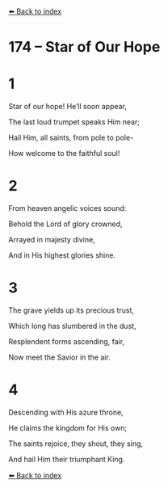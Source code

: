 [⬅️ Back to index](../README.md)

# 174 – Star of Our Hope





# 1

Star of our hope! He’ll soon appear,

The last loud trumpet speaks Him near;

Hail Him, all saints, from pole to pole-

How welcome to the faithful soul!



# 2

From heaven angelic voices sound:

Behold the Lord of glory crowned,

Arrayed in majesty divine,

And in His highest glories shine.



# 3

The grave yields up its precious trust,

Which long has slumbered in the dust,

Resplendent forms ascending, fair,

Now meet the Savior in the air.



# 4

Descending with His azure throne,

He claims the kingdom for His own;

The saints rejoice, they shout, they sing,

And hail Him their triumphant King.

[⬅️ Back to index](../README.md)
